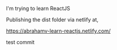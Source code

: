 I'm trying to learn ReactJS

Publishing the dist folder via netlify at,

https://abrahamv-learn-reactjs.netlify.com/


test commit
